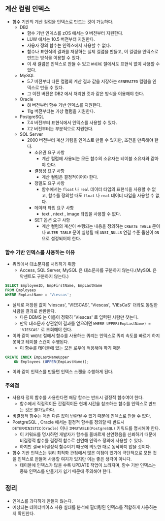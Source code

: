 ## 계산 컬럼 인덱스
- 함수 기반의 계산 컬럼을 인덱스로 만드는 것이 가능하다.
  - DB2
    - 함수 기반 인덱스를 zOS 에서는 9 버전부터 지원한다.
    - LUW 에서는 10.5 버전부터 지원한다.
    - 사용자 정의 함수는 인덱스에서 사용할 수 없다.
    - 함수나 표현식의 결과를 저장하는 실제 컬럼을 만들고, 이 컬럼을 인덱스로 만드는 방식을 이용할 수 있다.
    - 이 새 컬럼은 인덱스로 만들 수 있고 `WHERE` 절에서도 표현식 없이 사용할 수 있다.
  - MySQL
    - 5.7 버전부터 다른 컬럼의 계산 결과 값을 저장하는 `GENERATED` 컬럼을 인덱스로 만들 수 있다.
    - 그 이전 버전은 DB2 에서 처리한 것과 같은 방식을 이용해야 한다.
  - Oracle
    - 8i 버전부터 함수 기반 인덱스를 지원한다.
    - 11g 버전부터는 가상 컬럼을 지원한다.
  - PostgreSQL
    - 7.4 버전부터 표현식에서 인덱스를 사용할 수 있다.
    - 7.2 버전부터는 부분적으로 지원한다.
  - SQL Server
    - 2000 버전부터 계산 커럼을 인덱스로 만들 수 있지만, 조건을 만족해야 한다.
      - 소유권 요구 사항
        - 계산 컬럼에 사용되는 모든 함수의 소유자는 테이블 소유자와 같아야 한다.
      - 결정성 요구 사항
        - 계산 컬럼은 결정적이어야 한다.
      - 정밀도 요구 사항
        - 함수에서는 `float` 나 `real` 데이터 타입의 표현식을 사용할 수 없고, 함수를 정의할 때도 `float` 나 `real` 데이터 타입을 사용할 수 없다.
      - 데이터 타입 요구 사항
        - text , ntext , image 타입을 사용할 수 없다.
      - SET 옵션 요구 사항
        - 계산 컬럼의 계산이 수행되는 내용을 정의하는 `CREATE TABLE` 문이나 `ALTER TABLE` 문이 실행될 때 `ANSI_NULLS` 연결 수준 옵션이 `ON` 으로 설정되어야 한다.

### 함수 기반 인덱스를 사용하는 이유
- 쿼리에서 대소문자를 처리하기 위함
  - Access, SQL Server, MySQL 은 대소문자를 구분하지 않는다.(MySQL 은 악센트도 구분하지 않는다.)

```sql
SELECT EmployeeID, EmpFirstName, EmpLastName
FROM Employees
WHERE EmpLastName = 'Viescas';
```
- 실제로 저장된 값이 'viescas', 'VIESCAS', 'Viescas', 'ViEsCaS' 더라도 동일한 사람을 결과로 반환한다.
  - 다른 DBMS 는 이름이 정확히 'Viescas' 로 입력된 사람만 찾는다.
  - 만약 대소문자 상관없이 결과를 얻으려면 `WHERE UPPER(EmpLastName) = 'VIESCAS'` 로 조회해야 한다.
- 이와 같이 `WHERE` 절에서 함수를 사용하는 쿼리는 인덱스로 쿼리 속도를 빠르게 하지 못하고 테이블 스캔이 수행된다.
  - 이 함수를 테이블에 있는 모든 로우에 적용해야 하기 때문

```sql
CREATE INDEX EmpLastNameUpper
    ON Employees (UPPER(EmpLastName));
```
- 이와 같이 인덱스를 만들면 인덱스 스캔을 수행하게 된다.

### 주의점
- 사용자 정의 함수를 사용한다면 해당 함수는 반드시 결정적 함수여야 한다.
  - 함수에서 직접적이든 간접적이든 현재 시간을 참조하는 함수를 인덱스로 만드는 것은 불가능하다.
- 비결정적 함수는 매번 다른 값이 반환될 수 있기 때문에 인덱스로 만들 수 없다.
- PostgreSQL , Oracle 에서는 결정적 함수를 정의할 때 반드시 `DETERMINISTIC(Oracle)` 이나 `IMMUTABLE(PostgreSQL)` 키워드를 명시해야 한다.
  - 이 키워드를 명시하면 개발자가 함수를 올바르게 선언했음을 신뢰하기 때문에 비결정적 함수를 결정적 함수로 선언해 인덱스 정의에 사용할 수 있다.
  - 하지만 결국 비결정적 함수이기 때문에 의도한 대로 동작하지 않을 것이다.
- 함수 기반 인덱스는 쿼리 최적화 관점에서 많은 이점이 있기에 극단적으로 모든 것을 인덱스로 만들어 사용할 여지가 있지만 이는 좋은 생각이 아니다.
  - 테이블에 인덱스가 많을 수록 UPDATE 작업이 느려지며, 함수 기반 인덱스는 중복 인덱스를 만들기가 쉽기 때문에 주의해야 한다.

## 정리
- 인덱스를 과다하게 만들지 않는다.
- 예상되는 데이터베이스 사용 실태를 분석해 필터링된 인덱스를 적합하게 사용하는지 확인한다.
